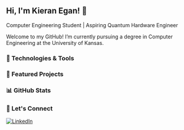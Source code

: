 ## Hi, I'm Kieran Egan! 👋

Computer Engineering Student | Aspiring Quantum Hardware Engineer

Welcome to my GitHub! I’m currently pursuing a degree in Computer Engineering at the University of Kansas.

### 🔧 Technologies & Tools

### 🚀 Featured Projects

### 📊 GitHub Stats

### 🤝 Let's Connect
[![LinkedIn](https://img.shields.io/badge/LinkedIn-0e76a8?style=for-the-badge&logo=LinkedIn&logoColor=white)](https://www.linkedin.com/in/kieran-fo-egan/)
